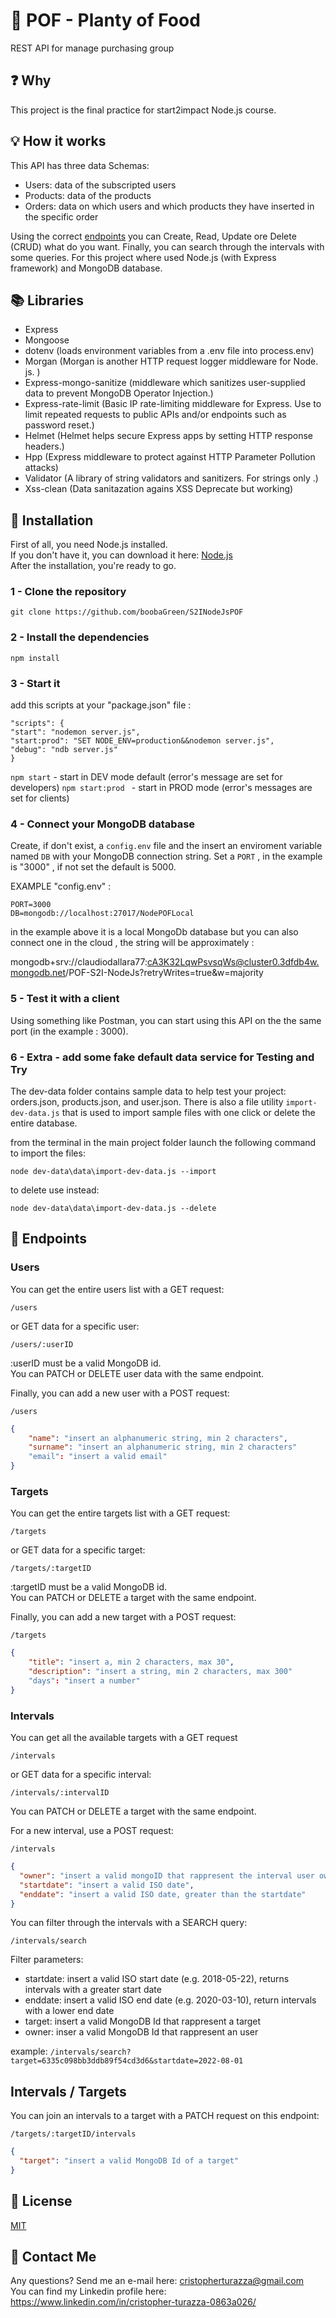 # :strawberry: POF - Planty of Food

REST API for manage purchasing group

## :question: Why

This project is the final practice for start2impact Node.js course.

## :bulb: How it works

This API has three data Schemas:

- Users: data of the subscripted users
- Products: data of the products
- Orders: data on which users and which products they have inserted in the specific order

Using the correct [endpoints](#endpoints) you can Create, Read, Update ore Delete (CRUD) what do you want.
Finally, you can search through the intervals with some queries.
For this project where used Node.js (with Express framework) and MongoDB database.

## :books: Libraries

- Express
- Mongoose
- dotenv (loads environment variables from a .env file into process.env)
- Morgan (Morgan is another HTTP request logger middleware for Node. js. )
- Express-mongo-sanitize (middleware which sanitizes user-supplied data to prevent MongoDB Operator Injection.)
- Express-rate-limit (Basic IP rate-limiting middleware for Express. Use to limit repeated requests to public APIs and/or endpoints such as password reset.)
- Helmet (Helmet helps secure Express apps by setting HTTP response headers.)
- Hpp (Express middleware to protect against HTTP Parameter Pollution attacks)
- Validator (A library of string validators and sanitizers. For strings only .)
- Xss-clean (Data sanitazation agains XSS Deprecate but working)

## :floppy_disk: Installation

First of all, you need Node.js installed.  
If you don't have it, you can download it here:
[Node.js](https://nodejs.org/it/download/)  
After the installation, you're ready to go.

### 1 - Clone the repository

`git clone https://github.com/boobaGreen/S2INodeJsPOF`

### 2 - Install the dependencies

`npm install`

### 3 - Start it

add this scripts at your "package.json" file :

```
"scripts": {
"start": "nodemon server.js",
"start:prod": "SET NODE_ENV=production&&nodemon server.js",
"debug": "ndb server.js"
}
```

`npm start` - start in DEV mode default (error's message are set for developers)
`npm start:prod ` - start in PROD mode (error's messages are set for clients)

### 4 - Connect your MongoDB database

Create, if don't exist, a `config.env` file and the insert an enviroment variable named `DB` with your MongoDB connection string. Set a `PORT` , in the example is "3000" , if not set the default is 5000.

EXAMPLE "config.env" :

```
PORT=3000
DB=mongodb://localhost:27017/NodePOFLocal
```

in the example above it is a local MongoDb database but you can also connect one in the cloud , the string will be approximately :

mongodb+srv://claudiodallara77:cA3K32LqwPsvsqWs@cluster0.3dfdb4w.mongodb.net/POF-S2I-NodeJs?retryWrites=true&w=majority

### 5 - Test it with a client

Using something like Postman, you can start using this API on the the same port (in the example : 3000).

### 6 - Extra - add some fake default data service for Testing and Try

The dev-data folder contains sample data to help test your project: orders.json, products.json, and user.json.
There is also a file utility `import-dev-data.js` that is used to import sample files with one click or delete the entire database.

from the terminal in the main project folder launch the following command to import the files:

```
node dev-data\data\import-dev-data.js --import
```

to delete use instead:

```
node dev-data\data\import-dev-data.js --delete
```

## :open_file_folder: Endpoints

### Users

You can get the entire users list with a GET request:

`/users`

or GET data for a specific user:

`/users/:userID`

:userID must be a valid MongoDB id.  
You can PATCH or DELETE user data with the same endpoint.

Finally, you can add a new user with a POST request:

`/users`

```json
{
    "name": "insert an alphanumeric string, min 2 characters",
    "surname": "insert an alphanumeric string, min 2 characters"
    "email": "insert a valid email"
}
```

### Targets

You can get the entire targets list with a GET request:

`/targets`

or GET data for a specific target:

`/targets/:targetID`

:targetID must be a valid MongoDB id.  
You can PATCH or DELETE a target with the same endpoint.

Finally, you can add a new target with a POST request:

`/targets`

```json
{
    "title": "insert a, min 2 characters, max 30",
    "description": "insert a string, min 2 characters, max 300"
    "days": "insert a number"
}
```

### Intervals

You can get all the available targets with a GET request

`/intervals`

or GET data for a specific interval:

`/intervals/:intervalID`

You can PATCH or DELETE a target with the same endpoint.

For a new interval, use a POST request:

`/intervals`

```json
{
  "owner": "insert a valid mongoID that rappresent the interval user owner",
  "startdate": "insert a valid ISO date",
  "enddate": "insert a valid ISO date, greater than the startdate"
}
```

You can filter through the intervals with a SEARCH query:

`/intervals/search`

Filter parameters:

- startdate: insert a valid ISO start date (e.g. 2018-05-22), returns intervals with a greater start date
- enddate: insert a valid ISO end date (e.g. 2020-03-10), return intervals with a lower end date
- target: insert a valid MongoDB Id that rappresent a target
- owner: inser a valid MongoDB Id that rappresent an user

example: `/intervals/search?target=6335c098bb3ddb89f54cd3d6&startdate=2022-08-01`

## Intervals / Targets

You can join an intervals to a target with a PATCH request on this endpoint:

`/targets/:targetID/intervals`

```json
{
  "target": "insert a valid MongoDB Id of a target"
}
```

## :page_with_curl: License

[MIT](https://choosealicense.com/licenses/mit/)

## :e-mail: Contact Me

Any questions? Send me an e-mail here: cristopherturazza@gmail.com <br>
You can find my Linkedin profile here: https://www.linkedin.com/in/cristopher-turazza-0863a026/
